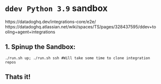 # `ddev Python 3.9` sandbox

<link>https://datadoghq.dev/integrations-core/e2e/</link>
<link>https://datadoghq.atlassian.net/wiki/spaces/TS/pages/328437595/ddev+tooling+agent+integrations</link>

## 1. Spinup the Sandbox:
```
./run.sh up; ./run.sh ssh #Will take some time to clone integration repos
```

## Thats it!
